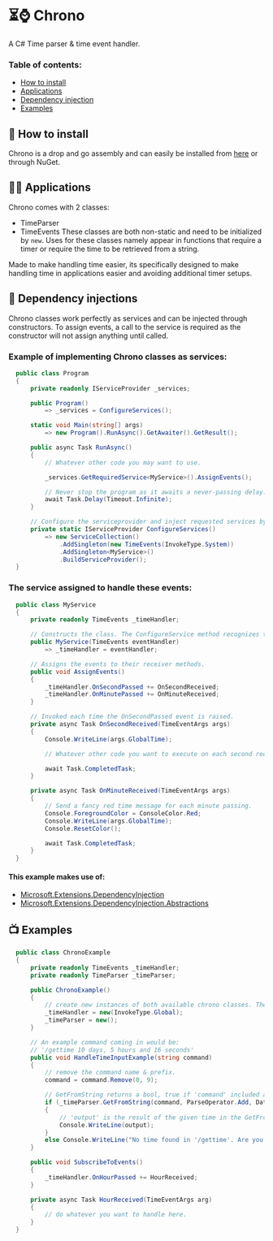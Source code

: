 # ⏳⌚ Chrono
A C# Time parser &amp; time event handler.

### Table of contents:
- [How to install](#how-to-install)
- [Applications](#applications)
- [Dependency injection](#dependency-injection)
- [Examples](#examples)

## 📩 How to install

Chrono is a drop and go assembly and can easily be installed from [here](https://github.com/Rozen4334/Chrono/releases/) or through NuGet.

## 👨‍💻 Applications

Chrono comes with 2 classes: 
- TimeParser
- TimeEvents
These classes are both non-static and need to be initialized by `new`. 
Uses for these classes namely appear in functions that require a timer or require the time to be retrieved from a string.

Made to make handling time easier, its specifically designed to make handling time in applications easier and avoiding additional timer setups.

## 💉 Dependency injections

Chrono classes work perfectly as services and can be injected through constructors. 
To assign events, a call to the service is required as the constructor will not assign anything until called.

### Example of implementing Chrono classes as services:
```cs
  public class Program
  {
      private readonly IServiceProvider _services;

      public Program()
          => _services = ConfigureServices();

      static void Main(string[] args)
          => new Program().RunAsync().GetAwaiter().GetResult();

      public async Task RunAsync()
      {
          // Whatever other code you may want to use.

          _services.GetRequiredService<MyService>().AssignEvents();

          // Never stop the program as it awaits a never-passing delay.
          await Task.Delay(Timeout.Infinite);
      }

      // Configure the serviceprovider and inject requested services by depending classes in the provider.
      private static IServiceProvider ConfigureServices()
          => new ServiceCollection()
              .AddSingleton(new TimeEvents(InvokeType.System))
              .AddSingleton<MyService>()
              .BuildServiceProvider();
  }
```
### The service assigned to handle these events:
```cs
  public class MyService
  {
      private readonly TimeEvents _timeHandler;

      // Constructs the class. The ConfigureService method recognizes the TimeEvents class while building and injects it by itself.
      public MyService(TimeEvents eventHandler)
          => _timeHandler = eventHandler;

      // Assigns the events to their receiver methods.
      public void AssignEvents()
      { 
          _timeHandler.OnSecondPassed += OnSecondReceived;
          _timeHandler.OnMinutePassed += OnMinuteReceived;
      }

      // Invoked each time the OnSecondPassed event is raised.
      private async Task OnSecondReceived(TimeEventArgs args)
      {
          Console.WriteLine(args.GlobalTime);

          // Whatever other code you want to execute on each second received.

          await Task.CompletedTask;
      }

      private async Task OnMinuteReceived(TimeEventArgs args)
      {
          // Send a fancy red time message for each minute passing.
          Console.ForegroundColor = ConsoleColor.Red;
          Console.WriteLine(args.GlobalTime);
          Console.ResetColor();

          await Task.CompletedTask;
      }
  }
```
#### This example makes use of:
- [Microsoft.Extensions.DependencyInjection](https://www.nuget.org/packages/Microsoft.Extensions.DependencyInjection/)
- [Microsoft.Extensions.DependencyInjection.Abstractions](https://www.nuget.org/packages/Microsoft.Extensions.DependencyInjection.Abstractions/)

## 📺 Examples

```cs
  public class ChronoExample
  {
      private readonly TimeEvents _timeHandler;
      private readonly TimeParser _timeParser;

      public ChronoExample()
      {
          // create new instances of both available chrono classes. There are no static fields in either of these classes.
          _timeHandler = new(InvokeType.Global);
          _timeParser = new();
      }

      // An example command coming in would be:
      // '/gettime 10 days, 5 hours and 16 seconds'
      public void HandleTimeInputExample(string command)
      {
          // remove the command name & prefix.
          command = command.Remove(0, 9);

          // GetFromString returns a bool, true if 'command' included any valid time, false if it did not.
          if (_timeParser.GetFromString(command, ParseOperator.Add, DateTime.UtcNow, out DateTime output))
          {
              // 'output' is the result of the given time in the GetFromString command with the time in 'command' added to it.
              Console.WriteLine(output);
          }
          else Console.WriteLine("No time found in '/gettime'. Are you sure you used the command properly?");
      }

      public void SubscribeToEvents()
      {
          _timeHandler.OnHourPassed += HourReceived;
      }

      private async Task HourReceived(TimeEventArgs arg)
      {
          // do whatever you want to handle here.
      }
  }
```
